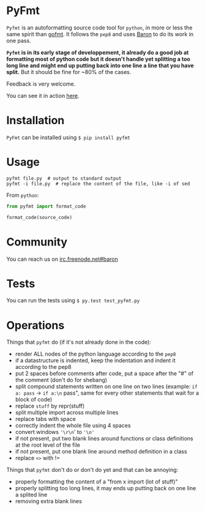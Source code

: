 PyFmt
======

`Pyfmt` is an autoformatting source code tool for `python`, in more or less the
same spirit than [gofmt](http://golang.org/cmd/gofmt/). It follows the `pep8` and
uses [Baron](https://github.com/Psycojoker/baron) to do its work in one pass.

**`Pyfmt` is in its early stage of developpement, it already do a good job at
formatting most of python code but it doesn't handle yet splitting a too long
line and might end up putting back into one line a line that you have split.**
But it should be fine for ~80% of the cases.

Feedback is very welcome.

You can see it in action [here](https://github.com/Psycojoker/pyfmt/commit/145a186b00f842d62be71959f698f84b033310ff).

Installation
============
`PyFmt` can be installed using `$ pip install pyfmt`

Usage
=====

    pyfmt file.py  # output to standard output
    pyfmt -i file.py  # replace the content of the file, like -i of sed

From `python`:

```python
from pyfmt import format_code

format_code(source_code)
```

Community
=========

You can reach us on [irc.freenode.net#baron](https://webchat.freenode.net/?channels=%23baron)

Tests
=====
You can run the tests using `$ py.test test_pyfmt.py`

Operations
==========

Things that `pyfmt` do (if it's not already done in the code):

* render ALL nodes of the python language according to the `pep8`
* if a datastructure is indented, keep the indentation and indent it according to the pep8
* put 2 spaces before comments after code, put a space after the "#" of the comment (don't do for shebang)
* split compound statements written on one line on two lines (example: `if a: pass` -> `if a:\n`    pass", same for every other statements that wait for a block of code)
* replace `stuff` by repr(stuff)
* split multiple import across multiple lines
* replace tabs with space
* correctly indent the whole file using 4 spaces
* convert windows `'\r\n`' to `'\n'`
* if not present, put two blank lines around functions or class definitions at the root level of the file
* if not present, put one blank line around method definition in a class
* replace <code><></code> with !=

Things that `pyfmt` don't do or don't do yet and that can be annoying:

* properly formatting the content of a "from x import (lot of stuff)"
* properly splitting too long lines, it may ends up putting back on one line a splited line
* removing extra blank lines
